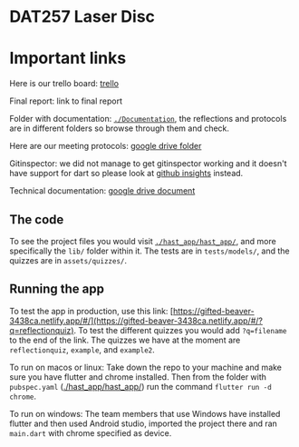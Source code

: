 # DAT257 Laser Disc

# Important links
Here is our trello board: [trello](https://trello.com/b/mKugQJYh/självskattningstool-för-hast)

Final report: link to final report

Folder with documentation: [`./Documentation`](https://github.com/callec/DAT257_Laser_Disc/tree/main/Documentation), the reflections and protocols are in different folders so browse through them and check.

Here are our meeting protocols: [google drive folder](https://drive.google.com/drive/folders/1uzpQzz05D-v1rGTBSolIAGP39Z83LgL7?usp=sharing)

Gitinspector: we did not manage to get gitinspector working and it doesn't have support for dart so please look at [github insights](https://github.com/callec/DAT257_Laser_Disc/graphs/contributors) instead.

Technical documentation: [google drive document](https://docs.google.com/document/d/1T82xsCrSuuGY0ROaK10LhsoE4vVVMOoqwufwu2DMPbw/edit?usp=sharing)

## The code
To see the project files you would visit [`./hast_app/hast_app/`](https://github.com/callec/DAT257_Laser_Disc/tree/main/hast_app/hast_app), and more specifically the `lib/` folder within it. The tests are in `tests/models/`, and the quizzes are in `assets/quizzes/`.

## Running the app
To test the app in production, use this link: [https://gifted-beaver-3438ca.netlify.app/#/](https://gifted-beaver-3438ca.netlify.app/#/?q=reflectionquiz). To test the different quizzes you would add `?q=filename` to the end of the link. The quizzes we have at the moment are `reflectionquiz`, `example`, and `example2`.

To run on macos or linux: Take down the repo to your machine and make sure you have flutter and chrome installed. Then from the folder with `pubspec.yaml` ([./hast_app/hast_app/](https://github.com/callec/DAT257_Laser_Disc/tree/main/hast_app/hast_app)) run the command `flutter run -d chrome`. 

To run on windows: The team members that use Windows have installed flutter and then used Android studio, imported the project there and ran `main.dart` with chrome specified as device.
